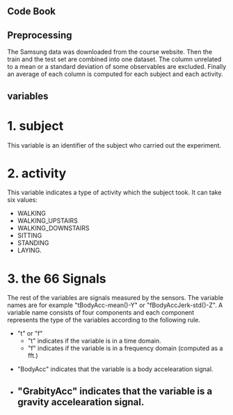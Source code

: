 ## Code Book

## Preprocessing
 The Samsung data was downloaded from the course website. Then the train and the test set are combined into one dataset. The column unrelated to a mean or a standard deviation of some observables are excluded. Finally an average of each column is computed for each subject and each activity. 

## variables

# 1. subject
This variable is an identifier of the subject who carried out the experiment.

# 2. activity
This variable indicates a type of activity which the subject took. It can take six values:
- WALKING
- WALKING_UPSTAIRS
- WALKING_DOWNSTAIRS
- SITTING
- STANDING
- LAYING.

# 3. the 66 Signals
The rest of the variables are signals measured by the sensors. The variable names are for example "tBodyAcc-mean()-Y" or "fBodyAccJerk-std()-Z". A variable name consists of four components and each component represents the type of the variables according to the following rule.
* "t" or "f" 
    * "t" indicates if the variable is in a time domain.
    * "f" indicates if the variable is in a frequency domain (computed as a fft.)
- "BodyAcc" indicates that the variable is a body accelearation signal.
- "GrabityAcc" indicates that the variable is a gravity accelearation signal.
	- 